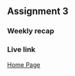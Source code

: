 ## Assignment 3

### Weekly recap

### Live link


[Home Page](https://krisono.github.io/Spring-25--n220/week-3/index.html)